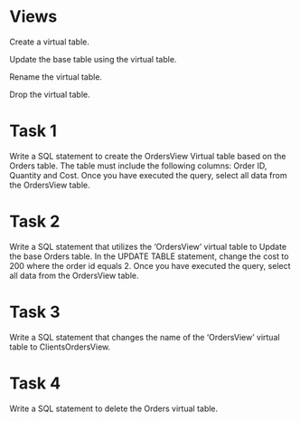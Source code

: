# Views
Create a virtual table.

Update the base table using the virtual table.

Rename the virtual table.

Drop the virtual table.

# Task 1
Write a SQL statement to create the OrdersView Virtual table based on the Orders table. The table must include the following columns: Order ID, Quantity and Cost. Once you have executed the query, select all data from the OrdersView table.

# Task 2 
Write a SQL statement that utilizes the ‘OrdersView’ virtual table to Update the base Orders table. In the UPDATE TABLE statement, change the cost to 200 where the order id equals 2. Once you have executed the query, select all data from the OrdersView table. 

# Task 3 
Write a SQL statement that changes the name of the ‘OrdersView’ virtual table to ClientsOrdersView.

# Task 4 
Write a SQL statement to delete the Orders virtual table.